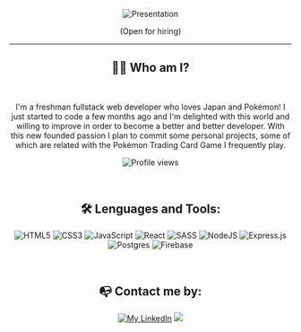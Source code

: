 <p align="center">
  <img src="https://github.com/2Tucho/2Tucho/assets/105043263/9bf4325b-773c-465c-a6e8-0a33a877be12" alt="Presentation"">
</p>
<p align="center">(Open for hiring)</p>

___

<h2 align="center">👨‍💻 Who am I?</h2>
<br>

<p align="center">I'm a freshman fullstack web developer who loves Japan and Pokémon! I just started to code a few months ago and I'm delighted with this world and willing to improve in order to become a better and better developer. With this new founded passion I plan to commit some personal projects, some of which are related with the Pokémon Trading Card Game I frequently play.</p>

<div align="center">
  
![Profile views](https://komarev.com/ghpvc/?username=2tucho&color=yellow&style=plastic&abbreviated=true)

</div>
<!-- https://github.com/antonkomarev/github-profile-views-counter -->
<!-- https://github.com/DavidWells/advanced-markdown/blob/master/README.md -->
<br>

<h2 align="center">🛠️ Lenguages and Tools:</h2>

<div align="center">

![HTML5](https://img.shields.io/badge/html5-%23E34F26.svg?style=for-the-badge&logo=html5&logoColor=white)
![CSS3](https://img.shields.io/badge/css3-%231572B6.svg?style=for-the-badge&logo=css3&logoColor=white)
![JavaScript](https://img.shields.io/badge/javascript-%23323330.svg?style=for-the-badge&logo=javascript&logoColor=%23F7DF1E)
![React](https://img.shields.io/badge/react-%2320232a.svg?style=for-the-badge&logo=react&logoColor=%2361DAFB)
![SASS](https://img.shields.io/badge/SASS-hotpink.svg?style=for-the-badge&logo=SASS&logoColor=white)
![NodeJS](https://img.shields.io/badge/node.js-6DA55F?style=for-the-badge&logo=node.js&logoColor=white)
![Express.js](https://img.shields.io/badge/express.js-%23404d59.svg?style=for-the-badge&logo=express&logoColor=%2361DAFB)
![Postgres](https://img.shields.io/badge/postgres-%23316192.svg?style=for-the-badge&logo=postgresql&logoColor=white)
![Firebase](https://img.shields.io/badge/firebase-a08021?style=for-the-badge&logo=firebase&logoColor=ffcd34)

</div>


<br>
<h2 align="center">📭 Contact me by:</h2>

<div align="center">
  
[<img src="https://img.shields.io/badge/linkedin-%230077B5.svg?style=for-the-badge&logo=linkedin&logoColor=white" alt="My LinkedIn">](http://www.linkedin.com/in/albertogonzalezromerowd) [<img src="https://img.shields.io/badge/Gmail-D14836?style=for-the-badge&logo=gmail&logoColor=white">](mailto:albergromero@gmail.com)

</div>

